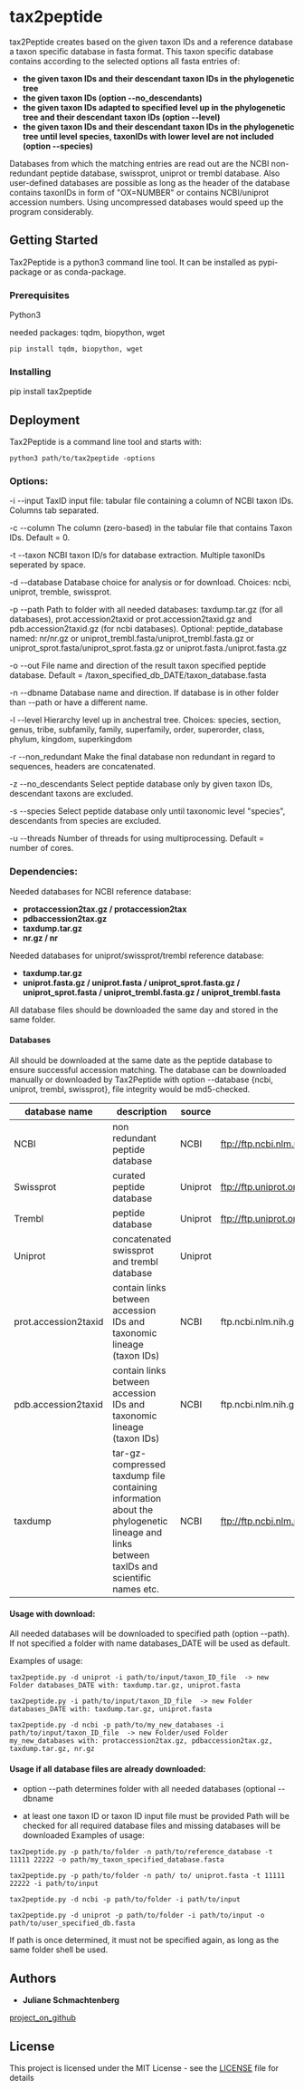 # tax2peptide

tax2Peptide creates based on the given taxon IDs and a reference database a taxon specific database in fasta format. This taxon specific database contains according to the selected options all fasta entries of:
* **the given taxon IDs and their descendant taxon IDs in the phylogenetic tree**
* **the given taxon IDs (option --no_descendants)** 
* **the given taxon IDs adapted to specified level up in the phylogenetic tree and their descendant taxon IDs (option --level)**
* **the given taxon IDs and their descendant taxon IDs in the phylogenetic tree until level species, taxonIDs with lower level are not included (option --species)**

Databases from which the matching entries are read out are the NCBI non-redundant peptide database, swissprot, uniprot or trembl database. Also user-defined databases are possible as long as the header of the database contains taxonIDs in form of "OX=NUMBER" or contains NCBI/uniprot accession numbers.
Using uncompressed databases would speed up the program considerably.

## Getting Started

Tax2Peptide is a python3 command line tool. It can be installed as pypi-package or as conda-package.

### Prerequisites

Python3

needed packages: tqdm, biopython, wget
```
pip install tqdm, biopython, wget
```

### Installing

pip install tax2peptide


## Deployment

Tax2Peptide is a command line tool and starts with: 
```
python3 path/to/tax2peptide -options
```

### Options:
-i	--input	TaxID input file: tabular file containing a column of NCBI taxon IDs. Columns tab separated.

-c	--column 	The column (zero-based) in the tabular file that contains Taxon IDs. Default = 0.

-t	--taxon	NCBI taxon ID/s for database extraction. Multiple taxonIDs seperated by space.

-d	--database	Database choice for analysis or for download. Choices: ncbi, uniprot, tremble, swissprot.

-p	--path	Path to folder with all needed databases: taxdump.tar.gz (for all databases), prot.accession2taxid or prot.accession2taxid.gz and pdb.accession2taxid.gz (for ncbi databases). Optional: peptide_database named: nr/nr.gz or uniprot_trembl.fasta/uniprot_trembl.fasta.gz or uniprot_sprot.fasta/uniprot_sprot.fasta.gz or uniprot.fasta./uniprot.fasta.gz

-o	--out	File name and direction of the result taxon specified peptide database. Default = /taxon_specified_db_DATE/taxon_database.fasta

-n	--dbname	Database name and direction. If database is in other folder than --path or have a different name.

-l	--level	Hierarchy level up in anchestral tree. Choices: species, section, genus, tribe, subfamily, family, superfamily, order, superorder, class, phylum, kingdom, superkingdom

-r	--non_redundant	Make the final database non redundant in regard to sequences, headers are concatenated.

-z	--no_descendants	Select peptide database only by given taxon IDs, descendant taxons are excluded.

-s	--species	Select peptide database only until taxonomic level "species", descendants from species are excluded.

-u 	--threads	Number of threads for using multiprocessing. Default = number of cores.

### Dependencies:
Needed databases for NCBI reference database: 
* **protaccession2tax.gz / protaccession2tax**
* **pdbaccession2tax.gz**
* **taxdump.tar.gz**
* **nr.gz / nr**

Needed databases for uniprot/swissprot/trembl reference database: 
* **taxdump.tar.gz**
* **uniprot.fasta.gz / uniprot.fasta / uniprot_sprot.fasta.gz / uniprot_sprot.fasta / uniprot_trembl.fasta.gz / uniprot_trembl.fasta**

All database files should be downloaded the same day and stored in the same folder.

#### Databases
All should be downloaded at the same date as the peptide database to ensure successful accession matching.
The database can be downloaded manually or downloaded by Tax2Peptide with option --database {ncbi, uniprot, trembl, swissprot}, file integrity would be md5-checked.


| database name       | description                                                         |source | adress
| ------------------- |---------------------------------------------------------------------|-------| --------------------------------------------------------------------------------------------------------------------|
| NCBI                | non redundant peptide database                                      |NCBI   | ftp://ftp.ncbi.nlm.nih.gov/blast/db/FASTA/nr.gz                                                                     |
| Swissprot           | curated peptide database                                            |Uniprot| ftp://ftp.uniprot.org/pub/databases/uniprot/current_release/knowledgebase/complete/uniprot_sprot.fasta.gz           |
| Trembl              | peptide database                                                    |Uniprot| ftp://ftp.uniprot.org/pub/databases/uniprot/current_release/knowledgebase/complete/uniprot_trembl.fasta.gz          |
| Uniprot             | concatenated swissprot and trembl database                          |Uniprot|                                                                                                                     |
| prot.accession2taxid|contain links between accession IDs and taxonomic lineage (taxon IDs)|NCBI   | ftp.ncbi.nlm.nih.gov/pub/taxonomy/accession2taxid/prot.accession2taxid.gz                                           |
| pdb.accession2taxid |contain links between accession IDs and taxonomic lineage (taxon IDs)|NCBI   | ftp.ncbi.nlm.nih.gov/pub/taxonomy/accession2taxid/pdb.accession2taxid.gz                                            |
| taxdump             |tar-gz-compressed taxdump file containing information about the phylogenetic lineage and links between taxIDs and scientific names etc.|NCBI   |ftp://ftp.ncbi.nlm.nih.gov/pub/taxonomy/taxdump.tar.gz            |

#### Usage with download: 
All needed databases will be downloaded to specified path (option --path). If not specified a folder with name databases_DATE will be used as default.

Examples of usage:
```
tax2peptide.py -d uniprot -i path/to/input/taxon_ID_file  -> new Folder databases_DATE with: taxdump.tar.gz, uniprot.fasta
```
```
tax2peptide.py -i path/to/input/taxon_ID_file  -> new Folder databases_DATE with: taxdump.tar.gz, uniprot.fasta
```
```
tax2peptide.py -d ncbi -p path/to/my_new_databases -i path/to/input/taxon_ID_file  -> new Folder/used Folder my_new_databases with: protaccession2tax.gz, pdbaccession2tax.gz, taxdump.tar.gz, nr.gz
```
#### Usage if all database files are already downloaded:
- option --path determines folder with all needed databases
(optional --dbname

- at least one taxon ID or taxon ID input file must be provided
Path will be checked for all required database files and missing databases will be downloaded
Examples of usage:
```
tax2peptide.py -p path/to/folder -n path/to/reference_database -t 11111 22222 -o path/my_taxon_specified_database.fasta
```
```
tax2peptide.py -p path/to/folder -n path/ to/ uniprot.fasta -t 11111 22222 -i path/to/input
```
```
tax2peptide.py -d ncbi -p path/to/folder -i path/to/input
```
```
tax2peptide.py -d uniprot -p path/to/folder -i path/to/input -o path/to/user_specified_db.fasta
```
If path is once determined, it must not be specified again, as long as the same folder shell be used.


## Authors

* **Juliane Schmachtenberg** 

[project_on_github](https://github.com/jschmacht/tax2peptide)

## License

This project is licensed under the MIT License - see the [LICENSE](LICENSE) file for details
